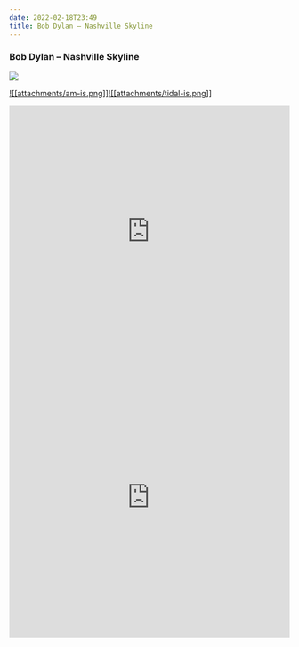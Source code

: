 ```yaml
---
date: 2022-02-18T23:49
title: Bob Dylan – Nashville Skyline
---
```

### Bob Dylan – Nashville Skyline
[![](https://i.discogs.com/wvoXQO6w2I9gFFIHco1WOY_pLIsompu-ddl9uvjv0mE/rs:fit/g:sm/q:90/h:590/w:600/czM6Ly9kaXNjb2dz/LWltYWdlcy9SLTc2/ODA0MzQtMTYzNzky/NDU5NS0xNDQ1Lmpw/ZWc.jpeg)][1] 

[1]: https://www.discogs.com/release/7680434
[2]: https://music.apple.com/us/album/177980677
[3]: https://listen.tidal.com/album/14234183

[![[attachments/am-is.png]]][2][![[attachments/tidal-is.png]]][3]

<iframe allow="autoplay *; encrypted-media *; fullscreen *" frameborder="0" height="450" style="width:100%;max-width:660px;overflow:hidden;background:transparent;" sandbox="allow-forms allow-popups allow-same-origin allow-scripts allow-storage-access-by-user-activation allow-top-navigation-by-user-activation" src="https://embed.music.apple.com/us/album/turn-blue/177980677"></iframe>
<div style="position: relative; padding-bottom: 100%; height: 0; overflow: hidden; max-width: 100%;"><iframe src="https://embed.tidal.com/albums/14234183?layout=gridify" frameborder= "0" allowfullscreen style="position: absolute; top: 0; left: 0; width: 100%; height: 1px; min-height: 100%; margin: 0 auto;"></iframe></div>
